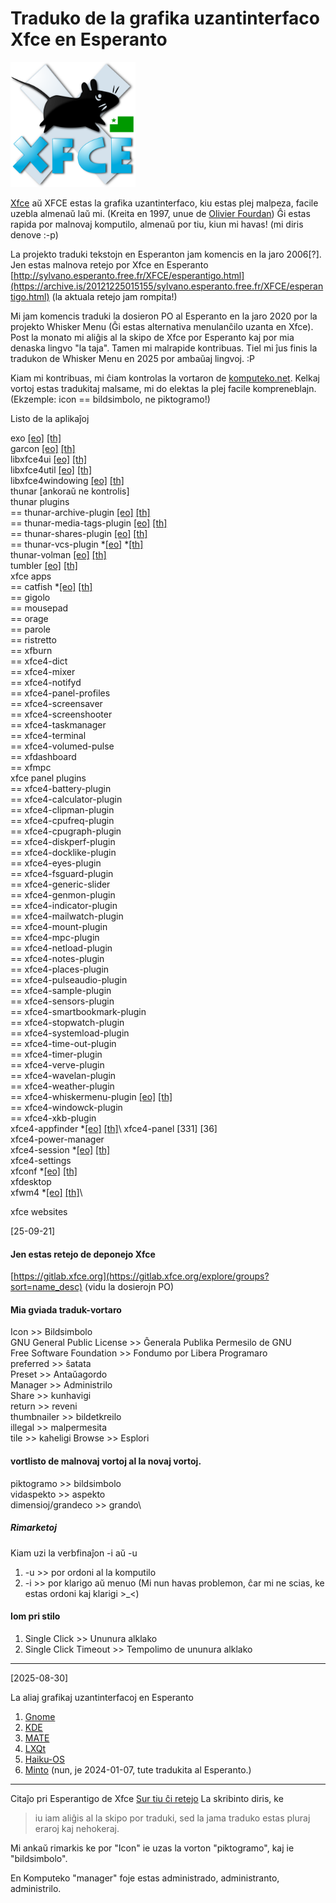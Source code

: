 <link rel="stylesheet" href="https://cdn.simplecss.org/simple.min.css">

<style>
  img {
  width: 200px;
  }
</style>

# Traduko de la grafika uzantinterfaco Xfce en Esperanto
![emblemo de Xfce kun Esperanta flago](img/xfce_logo_eo.svg)

[Xfce](https://en.wikipedia.org/wiki/Xfce) aŭ XFCE estas la grafika uzantinterfaco, kiu estas plej malpeza, facile uzebla almenaŭ laŭ mi. (Kreita en 1997, unue de [Olivier Fourdan](https://en.wikipedia.org/wiki/Olivier_Fourdan)) Ĝi estas rapida por malnovaj komputilo, almenaŭ por tiu, kiun mi havas! (mi diris denove :-p)

La projekto traduki tekstojn en Esperanton jam komencis en la jaro 2006[?]. Jen estas malnova retejo por Xfce en Esperanto [http://sylvano.esperanto.free.fr/XFCE/esperantigo.html](https://archive.is/20121225015155/sylvano.esperanto.free.fr/XFCE/esperantigo.html) (la aktuala retejo jam rompita!)

Mi jam komencis traduki la dosieron PO al Esperanto en la jaro 2020 por la projekto Whisker Menu (Ĝi estas alternativa menulanĉilo uzanta en Xfce). Post la monato mi aliĝis al la skipo de Xfce por Esperanto kaj por mia denaska lingvo "la taja". Tamen mi malrapide kontribuas. Tiel mi ĵus finis la tradukon de Whisker Menu en 2025 por ambaŭaj lingvoj. :P

Kiam mi kontribuas, mi ĉiam kontrolas la vortaron de [komputeko.net](komputeko.net). Kelkaj vortoj estas tradukitaj malsame, mi do elektas la plej facile kompreneblajn. (Ekzemple: icon == bildsimbolo, ne piktogramo!)

Listo de la aplikaĵoj

exo [[eo]](https://app.transifex.com/xfce/exo/viewstrings/#eo/master/) [[th]](https://app.transifex.com/xfce/exo/viewstrings/#th/master/)\
garcon [[eo]](https://app.transifex.com/xfce/garcon/viewstrings/#eo/master/) [[th]](https://app.transifex.com/xfce/garcon/viewstrings/#th/master/)\
libxfce4ui [[eo]](https://app.transifex.com/xfce/libxfce4ui/viewstrings/#eo/master/) [[th]](https://app.transifex.com/xfce/libxfce4ui/viewstrings/#th/master/)\
libxfce4util [[eo]](https://app.transifex.com/xfce/libxfce4util/viewstrings/#eo/master/) [[th]](https://app.transifex.com/xfce/libxfce4util/viewstrings/#th/master/)\
libxfce4windowing [[eo]](https://app.transifex.com/xfce/libxfce4windowing/viewstrings/#eo/master/) [[th]](https://app.transifex.com/xfce/libxfce4windowing/viewstrings/#th/master/)\
thunar [ankoraŭ ne kontrolis]\
thunar plugins\
== thunar-archive-plugin [[eo]](https://app.transifex.com/xfce/thunar-plugins/viewstrings/#eo/thunar-archive-plugin/) [[th]](https://app.transifex.com/xfce/thunar-plugins/viewstrings/#th/thunar-archive-plugin/)\
== thunar-media-tags-plugin [[eo]](https://app.transifex.com/xfce/thunar-plugins/viewstrings/#eo/thunar-media-tags-plugin/) [[th]](https://app.transifex.com/xfce/thunar-plugins/viewstrings/#th/thunar-media-tags-plugin/)\
== thunar-shares-plugin [[eo]](https://app.transifex.com/xfce/thunar-plugins/viewstrings/#eo/thunar-shares-plugin/) [[th]](https://app.transifex.com/xfce/thunar-plugins/viewstrings/#th/thunar-shares-plugin/)\
== thunar-vcs-plugin *[[eo]](https://app.transifex.com/xfce/thunar-plugins/viewstrings/#eo/thunar-vcs-plugin/) *[[th]](https://app.transifex.com/xfce/thunar-plugins/viewstrings/#th/thunar-vcs-plugin/)\
thunar-volman [[eo]](https://app.transifex.com/xfce/thunar-volman/viewstrings/#eo/master/) [[th]](https://app.transifex.com/xfce/thunar-volman/viewstrings/#th/master/)\
tumbler [[eo]](https://app.transifex.com/xfce/tumbler/viewstrings/#eo/master/) [[th]](https://app.transifex.com/xfce/tumbler/viewstrings/#th/master/)\
xfce apps\
== catfish *[[eo]](https://app.transifex.com/xfce/xfce-apps/viewstrings/#eo/catfish/) [[th]](https://app.transifex.com/xfce/xfce-apps/viewstrings/#th/catfish/)\
== gigolo\
== mousepad\
== orage\
== parole\
== ristretto\
== xfburn\
== xfce4-dict\
== xfce4-mixer\
== xfce4-notifyd\
== xfce4-panel-profiles\
== xfce4-screensaver\
== xfce4-screenshooter\
== xfce4-taskmanager\
== xfce4-terminal\
== xfce4-volumed-pulse\
== xfdashboard\
== xfmpc\
xfce panel plugins\
== xfce4-battery-plugin\
== xfce4-calculator-plugin\
== xfce4-clipman-plugin\
== xfce4-cpufreq-plugin\
== xfce4-cpugraph-plugin\
== xfce4-diskperf-plugin\
== xfce4-docklike-plugin\
== xfce4-eyes-plugin\
== xfce4-fsguard-plugin\
== xfce4-generic-slider\
== xfce4-genmon-plugin\
== xfce4-indicator-plugin\
== xfce4-mailwatch-plugin\
== xfce4-mount-plugin\
== xfce4-mpc-plugin\
== xfce4-netload-plugin\
== xfce4-notes-plugin\
== xfce4-places-plugin\
== xfce4-pulseaudio-plugin\
== xfce4-sample-plugin\
== xfce4-sensors-plugin\
== xfce4-smartbookmark-plugin\
== xfce4-stopwatch-plugin\
== xfce4-systemload-plugin\
== xfce4-time-out-plugin\
== xfce4-timer-plugin\
== xfce4-verve-plugin\
== xfce4-wavelan-plugin\
== xfce4-weather-plugin\
== xfce4-whiskermenu-plugin [[eo]](https://app.transifex.com/gottcode/xfce4-whiskermenu-plugin/viewstrings/#eo/master/) [[th]](https://app.transifex.com/gottcode/xfce4-whiskermenu-plugin/viewstrings/#th/master/)\
== xfce4-windowck-plugin\
== xfce4-xkb-plugin \
xfce4-appfinder *[[eo]](https://app.transifex.com/xfce4/xfce4-appfinder/viewstrings/#eo/master/) [[th]](https://app.transifex.com/xfce4/xfce4-appfinder/viewstrings/#th/master/)\ 
xfce4-panel [331] [36]\
xfce4-power-manager\
xfce4-session *[[eo]](https://app.transifex.com/xfce4/xfce4-session/viewstrings/#eo/master/) [[th]](https://app.transifex.com/xfce4/xfce4-session/viewstrings/#th/master/)\
xfce4-settings\
xfconf *[[eo]]() [[th]](https://app.transifex.com/xfconf/xfwm4/viewstrings/#th/master/)\
xfdesktop\
xfwm4 *[[eo]]() [[th]](https://app.transifex.com/xfce4/xfwm4/viewstrings/#th/master/)\

xfce websites

[25-09-21]

#### Jen estas retejo de deponejo Xfce

[https://gitlab.xfce.org](https://gitlab.xfce.org/explore/groups?sort=name_desc) (vidu la dosierojn PO)

#### Mia gviada traduk-vortaro

Icon >> Bildsimbolo\
GNU General Public License >> Ĝenerala Publika Permesilo de GNU\
Free Software Foundation >> Fondumo por Libera Programaro\
preferred >> ŝatata\
Preset >> Antaŭagordo\
Manager >> Administrilo\
Share >> kunhavigi\
return >> reveni\
thumbnailer >> bildetkreilo\
illegal >> malpermesita\
tile >> kaheligi
Browse >> Esplori

#### vortlisto de malnovaj vortoj al la novaj vortoj.
piktogramo >> bildsimbolo\
vidaspekto >> aspekto\
dimensioj/grandeco >> grando\

##### Rimarketoj
Kiam uzi la verbfinaĵon -i aŭ -u
1. -u >> por ordoni al la komputilo
2. -i >> por klarigo aŭ menuo
(Mi nun havas problemon, ĉar mi ne scias, ke estas ordoni kaj klarigi >_<)

#### Iom pri stilo
1. Single Click >> Ununura alklako
2. Single Click Timeout >> Tempolimo de ununura alklako
---

[2025-08-30]

La aliaj grafikaj uzantinterfacoj en Esperanto
1. [Gnome](https://l10n.gnome.org/teams/eo/)
2. [KDE](https://eo.l10n.kde.org/)
3. [MATE](https://ubuntu-mate.org/get-involved/translations/#ubuntu-mate)
4. [LXQt](https://github.com/lxqt/lxqt/wiki/Translation)
5. [Haiku-OS](https://i18n.haiku-os.org/pootle/eo/)
6. [Minto](https://uea.org/vikio/Minto) (nun, je 2024-01-07, tute tradukita al Esperanto.)

---

Citaĵo pri Esperantigo de Xfce 
[Sur tiu ĉi retejo](https://pliejo.komputeko.net/esperantigataj-programoj-kaj-retejoj) La skribinto diris, ke 
> iu iam aliĝis al la skipo por traduki, sed la jama traduko estas pluraj eraroj kaj nehokeraj. 

Mi ankaŭ rimarkis ke por "Icon" ie uzas la vorton "piktogramo", kaj ie "bildsimbolo". 

En Komputeko "manager" foje estas administrado, administranto, administrilo.



